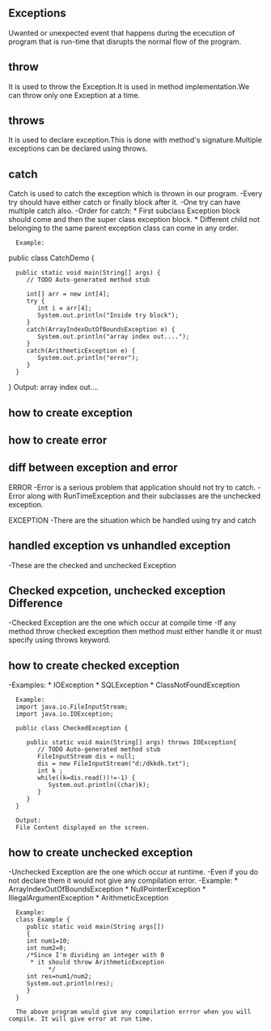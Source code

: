 ## Exceptions
   Uwanted or unexpected event that happens during the ececution of program that is run-time
   that disrupts the normal flow of the program.


## throw
   It is used to throw the Exception.It is used in method implementation.We can throw only one Exception at a time.

## throws
   It is used to declare exception.This is done with method's signature.Multiple exceptions can be declared using throws.

## catch
   Catch is used to catch the exception which is thrown in our program.
   -Every try should have either catch or finally block after it. 
   -One try can have multiple catch also.
   -Order for catch:
      * First subclass Exception block should come and then the super class exception block.
      * Different child not belonging to the same parent exception class can come in any order.

      Example:

   public class CatchDemo {
      

      public static void main(String[] args) {
         // TODO Auto-generated method stub
         
         int[] arr = new int[4];
         try {
            int i = arr[4];
            System.out.println("Inside try block");
         }
         catch(ArrayIndexOutOfBoundsException e) {
            System.out.println("array index out....");
         }
         catch(ArithmeticException e) {
            System.out.println("error");
         }
      }
   }
   Output:
   array index out....

## how to create exception
## how to create error


## diff between exception and error
   ERROR
   -Error is a serious problem that application should not try to catch.
   -Error along with RunTimeException and their subclasses are the unchecked exception.

   EXCEPTION
   -There are the situation which be handled using try and catch 
   
## handled exception vs unhandled exception
   -These are the checked and unchecked Exception

## Checked expcetion, unchecked exception Difference
   -Checked Exception are the one which occur at compile time
   -If any method throw checked exception then method must either handle it or must specify using throws keyword.

## how to create checked exception

   -Examples:
      * IOException
      * SQLException
      * ClassNotFoundException

      Example:
      import java.io.FileInputStream;
      import java.io.IOException;

      public class CheckedException {

         public static void main(String[] args) throws IOException{
            // TODO Auto-generated method stub
            FileInputStream dis = null;
            dis = new FileInputStream("d:/dkkdk.txt");
            int k ;
            while((k=dis.read())!=-1) {
               System.out.println((char)k);
            }
         }
      }

      Output:
      File Content displayed on the screen.

## how to create unchecked exception

   -Unchecked Exception are the one which occur at runtime.
   -Even if you do not declare them it would not give any compilation error.
   -Example:
      * ArrayIndexOutOfBoundsException
      * NullPointerException
      * IllegalArgumentException
      * ArithmeticException

      Example:
      class Example {  
         public static void main(String args[])
         {
         int num1=10;
         int num2=0;
         /*Since I'm dividing an integer with 0
          * it should throw ArithmeticException
               */
         int res=num1/num2;
         System.out.println(res);
         }
      }

      The above program would give any compilation errror when you will compile. It will give error at run time.